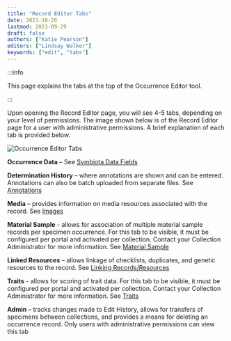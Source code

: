 ```yaml
---
title: "Record Editor Tabs"
date: 2021-10-26
lastmod: 2023-09-29
draft: false
authors: ["Katie Pearson"]
editors: ["Lindsay Walker"]
keywords: ["edit", "tabs"]
---
```


:::info

This page explains the tabs at the top of the Occurrence Editor tool.

:::

Upon opening the Record Editor page, you will see 4-5 tabs, depending on your level of permissions. The image shown below is of the Record Editor page for a user with administrative permissions. A brief explanation of each tab is provided below.

![Occurrence Editor Tabs](/img/editortabs.PNG)

**Occurrence Data** – See [Symbiota Data Fields](/docs/Editor_Guide/Editing_Searching_Records/symbiota_data_fields)

**Determination History** – where annotations are shown and can be entered. Annotations can also be batch uploaded from separate files. See [Annotations](/docs/Editor_Guide/Editing_Searching_Records/annotations)

**Media** – provides information on media resources associated with the record. See [Images](/docs/Editor_Guide/Images_Media)

**Material Sample** - allows for association of multiple material sample records per specimen occurrence. For this tab to be visible, it must be configured per portal and activated per collection. Contact your Collection Administrator for more information. See [Material Sample](/docs/Editor_Guide/Editing_Searching_Records/material_samples)

**Linked Resources** – allows linkage of checklists, duplicates, and genetic resources to the record. See [Linking Records/Resources](/docs/Editor_Guide/linking_records)

**Traits** - allows for scoring of trait data. For this tab to be visible, it must be configured per portal and activated per collection. Contact your Collection Administrator for more information. See [Traits](/docs/Editor_Guide/Traits)

**Admin** – tracks changes made to Edit History, allows for transfers of specimens between collections, and provides a means for deleting an occurrence record. Only users with administrative permissions can view this tab
